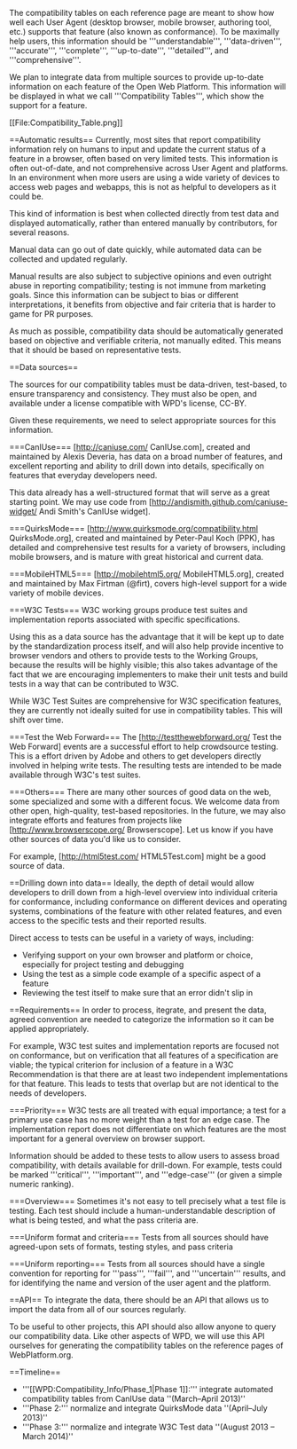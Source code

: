 The compatibility tables on each reference page are meant to show how well each User Agent (desktop browser, mobile browser, authoring tool, etc.) supports that feature (also known as conformance). To be maximally help users, this information should be '''understandable''', '''data-driven''', '''accurate''', '''complete''', '''up-to-date''', '''detailed''', and '''comprehensive'''. 

We plan to integrate data from multiple sources to provide up-to-date information on each feature of the Open Web Platform. This information will be displayed in what we call '''Compatibility Tables''', which show the support for a feature.

[[File:Compatibility_Table.png]]

==Automatic results==
Currently, most sites that report compatibility information rely on humans to input and update the current status of a feature in a browser, often based on very limited tests. This information is often out-of-date, and not comprehensive across User Agent and platforms. In an environment when more users are using a wide variety of devices to access web pages and webapps, this is not as helpful to developers as it could be.

This kind of information is best when collected directly from test data and displayed automatically, rather than entered manually by contributors, for several reasons. 

Manual data can go out of date quickly, while automated data can be collected and updated regularly.

Manual results are also subject to subjective opinions and even outright abuse in reporting compatibility; testing is not immune from marketing goals. Since this information can be subject to bias or different interpretations, it benefits from objective and fair criteria that is harder to game for PR purposes.

As much as possible, compatibility data should be automatically generated based on objective and verifiable criteria, not manually edited. This means that it should be based on representative tests.

==Data sources==

The sources for our compatibility tables must be data-driven, test-based, to ensure transparency and consistency. They must also be open, and available under a license compatible with WPD's license, CC-BY.

Given these requirements, we need to select appropriate sources for this information.

===CanIUse===
[http://caniuse.com/ CanIUse.com], created and maintained by Alexis Deveria, has data on a broad number of features, and excellent reporting and ability to drill down into details, specifically on features that everyday developers need.

This data already has a well-structured format that will serve as a great starting point. We may use code from [http://andismith.github.com/caniuse-widget/ Andi Smith's CanIUse widget].

===QuirksMode===
[http://www.quirksmode.org/compatibility.html QuirksMode.org], created and maintained by Peter-Paul Koch (PPK), has detailed and comprehensive test results for a variety of browsers, including mobile browsers, and is mature with great historical and current data.

===MobileHTML5===
[http://mobilehtml5.org/ MobileHTML5.org], created and maintained by Max Firtman (@firt), covers high-level support for a wide variety of mobile devices. 

===W3C Tests===
W3C working groups produce test suites and implementation reports associated with specific specifications.

Using this as a data source has the advantage that it will be kept up to date by the standardization process itself, and will also help provide incentive to browser vendors and others to provide tests to the Working Groups, because the results will be highly visible; this also takes advantage of the fact that we are encouraging implementers to make their unit tests and build tests in a way that can be contributed to W3C.

While W3C Test Suites are comprehensive for W3C specification features, they are currently not ideally suited for use in compatibility tables. This will shift over time.

===Test the Web Forward===
The [http://testthewebforward.org/ Test the Web Forward] events are a successful effort to help crowdsource testing. This is a effort driven by Adobe and others to get developers directly involved in helping write tests. The resulting tests are intended to be made available through W3C's test suites.

===Others===
There are many other sources of good data on the web, some specialized and some with a different focus. We welcome data from other open, high-quality, test-based repositories. In the future, we may also integrate efforts and features from projects like [http://www.browserscope.org/ Browserscope]. Let us know if you have other sources of data you'd like us to consider.

For example, [http://html5test.com/ HTML5Test.com] might be a good source of data.

==Drilling down into data==
Ideally, the depth of detail would allow developers to drill down from a high-level overview into individual criteria for conformance, including conformance on different devices and operating systems, combinations of the feature with other related features, and even access to the specific tests and their reported results.

Direct access to tests can be useful in a variety of ways, including:
* Verifying support on your own browser and platform or choice, especially for project testing and debugging 
* Using the test as a simple code example of a specific aspect of a feature
* Reviewing the test itself to make sure that an error didn't slip in

==Requirements==
In order to process, itegrate, and present the data, agreed convention are needed to categorize the information so it can be applied appropriately.

For example, W3C test suites and implementation reports are focused not on conformance, but on verification that all features of a specification are viable; the typical criterion for inclusion of a feature in a W3C Recommendation is that there are at least two independent implementations for that feature. This leads to tests that overlap but are not identical to the needs of developers. 

===Priority===
W3C tests are all treated with equal importance; a test for a primary use case has no more weight than a test for an edge case. The implementation report does not differentiate on which features are the most important for a general overview on browser support.

Information should be added to these tests to allow users to assess broad compatibility, with details available for drill-down. For example, tests could be marked '''critical''', '''important''', and '''edge-case''' (or given a simple numeric ranking).

===Overview===
Sometimes it's not easy to tell precisely what a test file is testing. Each test should include a human-understandable description of what is being tested, and what the pass criteria are.

===Uniform format and criteria===
Tests from all sources should have agreed-upon sets of formats, testing styles, and pass criteria

===Uniform reporting===
Tests from all sources should have a single convention for reporting for '''pass''', '''fail''', and '''uncertain''' results, and for identifying the name and version of the user agent and the platform.

==API==
To integrate the data, there should be an API that allows us to import the data from all of our sources regularly.

To be useful to other projects, this API should also allow anyone to query our compatibility data. Like other aspects of WPD, we will use this API ourselves for generating the compatibility tables on the reference pages of WebPlatform.org.

==Timeline==
* '''[[WPD:Compatibility_Info/Phase_1|Phase 1]]:''' integrate automated compatibility tables from CanIUse data ''(March–April 2013)''
* '''Phase 2:''' normalize and integrate QuirksMode data ''(April–July 2013)''
* '''Phase 3:''' normalize and integrate W3C Test data ''(August 2013 – March 2014)''